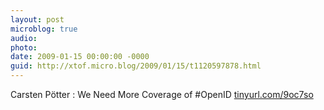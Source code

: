 ```yaml
---
layout: post
microblog: true
audio: 
photo: 
date: 2009-01-15 00:00:00 -0000
guid: http://xtof.micro.blog/2009/01/15/t1120597878.html
---
```

Carsten Pötter : We Need More Coverage of #OpenID [tinyurl.com/9oc7so](http://tinyurl.com/9oc7so)
